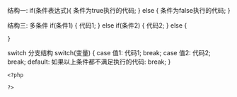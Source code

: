 结构一:
    if(条件表达式){
        条件为true执行的代码;
    } else {
        条件为false执行的代码;
    }
    
结构三: 多条件
    if(条件1) {
        代码1;
    } else if(条件2) {
        代码2;
    } else {
    
    }
    
switch 分支结构
    switch(变量)
    {
        case 值1:
            代码1;
            break;
        case 值2:
            代码2;
            break;
        default:
            如果以上条件都不满足执行的代码: 
            break;
    }
    

    <?php
        
    ?>